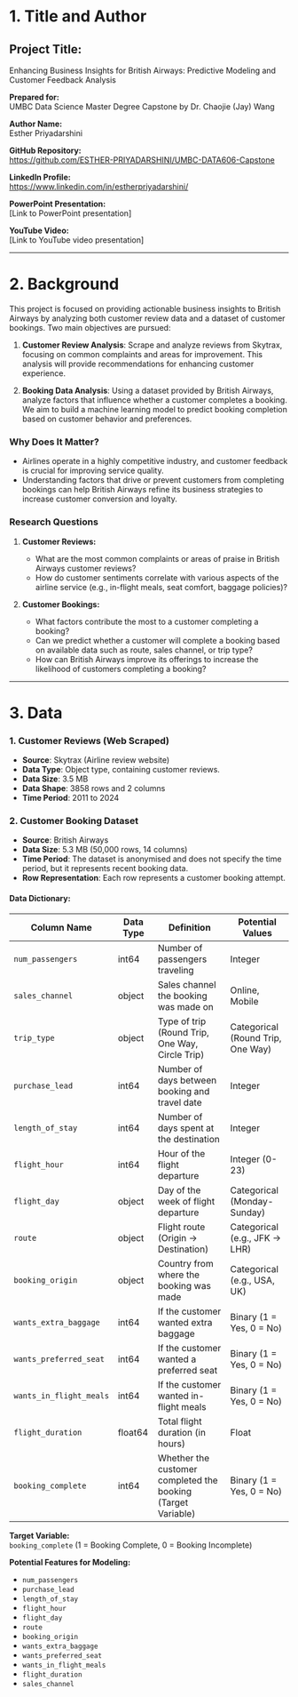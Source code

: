 # 1. Title and Author

## Project Title:
Enhancing Business Insights for British Airways: Predictive Modeling and Customer Feedback Analysis

**Prepared for:**  
UMBC Data Science Master Degree Capstone by Dr. Chaojie (Jay) Wang

**Author Name:**  
Esther Priyadarshini

**GitHub Repository:**  
https://github.com/ESTHER-PRIYADARSHINI/UMBC-DATA606-Capstone

**LinkedIn Profile:**  
https://www.linkedin.com/in/estherpriyadarshini/

**PowerPoint Presentation:**  
[Link to PowerPoint presentation]

**YouTube Video:**  
[Link to YouTube video presentation]

---

# 2. Background

This project is focused on providing actionable business insights to British Airways by analyzing both customer review data and a dataset of customer bookings. Two main objectives are pursued:

1. **Customer Review Analysis**: Scrape and analyze reviews from Skytrax, focusing on common complaints and areas for improvement. This analysis will provide recommendations for enhancing customer experience.

2. **Booking Data Analysis**: Using a dataset provided by British Airways, analyze factors that influence whether a customer completes a booking. We aim to build a machine learning model to predict booking completion based on customer behavior and preferences.

### Why Does It Matter?

- Airlines operate in a highly competitive industry, and customer feedback is crucial for improving service quality.
- Understanding factors that drive or prevent customers from completing bookings can help British Airways refine its business strategies to increase customer conversion and loyalty.

### Research Questions

1. **Customer Reviews:**
   - What are the most common complaints or areas of praise in British Airways customer reviews?
   - How do customer sentiments correlate with various aspects of the airline service (e.g., in-flight meals, seat comfort, baggage policies)?

2. **Customer Bookings:**
   - What factors contribute the most to a customer completing a booking?
   - Can we predict whether a customer will complete a booking based on available data such as route, sales channel, or trip type?
   - How can British Airways improve its offerings to increase the likelihood of customers completing a booking?

---

# 3. Data

### 1. **Customer Reviews (Web Scraped)**

- **Source**: Skytrax (Airline review website)
- **Data Type**: Object type, containing customer reviews.
- **Data Size**: 3.5 MB
- **Data Shape**: 3858 rows and 2 columns
- **Time Period**: 2011 to 2024

### 2. **Customer Booking Dataset**

- **Source**: British Airways
- **Data Size**: 5.3 MB (50,000 rows, 14 columns)
- **Time Period**: The dataset is anonymised and does not specify the time period, but it represents recent booking data.
- **Row Representation**: Each row represents a customer booking attempt.

#### Data Dictionary:

| Column Name            | Data Type | Definition                                                              | Potential Values                      |
|------------------------|-----------|-------------------------------------------------------------------------|---------------------------------------|
| `num_passengers`        | int64     | Number of passengers traveling                                          | Integer                               |
| `sales_channel`         | object    | Sales channel the booking was made on                                   | Online, Mobile                        |
| `trip_type`             | object    | Type of trip (Round Trip, One Way, Circle Trip)                         | Categorical (Round Trip, One Way)     |
| `purchase_lead`         | int64     | Number of days between booking and travel date                          | Integer                               |
| `length_of_stay`        | int64     | Number of days spent at the destination                                 | Integer                               |
| `flight_hour`           | int64     | Hour of the flight departure                                            | Integer (0-23)                        |
| `flight_day`            | object    | Day of the week of flight departure                                     | Categorical (Monday-Sunday)           |
| `route`                 | object    | Flight route (Origin -> Destination)                                    | Categorical (e.g., JFK -> LHR)        |
| `booking_origin`        | object    | Country from where the booking was made                                 | Categorical (e.g., USA, UK)           |
| `wants_extra_baggage`   | int64     | If the customer wanted extra baggage                                    | Binary (1 = Yes, 0 = No)              |
| `wants_preferred_seat`  | int64     | If the customer wanted a preferred seat                                 | Binary (1 = Yes, 0 = No)              |
| `wants_in_flight_meals` | int64     | If the customer wanted in-flight meals                                  | Binary (1 = Yes, 0 = No)              |
| `flight_duration`       | float64   | Total flight duration (in hours)                                        | Float                                 |
| `booking_complete`      | int64     | Whether the customer completed the booking (Target Variable)            | Binary (1 = Yes, 0 = No)              |

**Target Variable:**  
`booking_complete` (1 = Booking Complete, 0 = Booking Incomplete)

**Potential Features for Modeling:**

- `num_passengers`
- `purchase_lead`
- `length_of_stay`
- `flight_hour`
- `flight_day`
- `route`
- `booking_origin`
- `wants_extra_baggage`
- `wants_preferred_seat`
- `wants_in_flight_meals`
- `flight_duration`
- `sales_channel`

